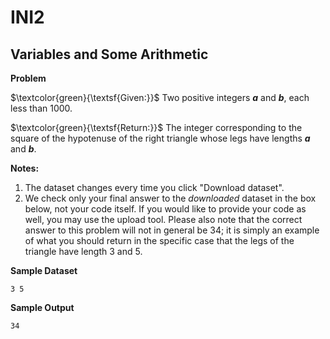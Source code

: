 # INI2

## Variables and Some Arithmetic

**Problem**

$\textcolor{green}{\textsf{Given:}}$ Two positive integers ***a*** and ***b***, each less than 1000.

$\textcolor{green}{\textsf{Return:}}$ The integer corresponding to the square of the hypotenuse of the right triangle whose legs have lengths ***a*** and ***b***.

**Notes:**
1. The dataset changes every time you click "Download dataset".
2. We check only your final answer to the *downloaded* dataset in the box below, not your code itself. If you would like to provide your code as well, you may use the upload tool. Please also note that the correct answer to this problem will not in general be 34; it is simply an example of what you should return in the specific case that the legs of the triangle have length 3 and 5.

**Sample Dataset**

`3 5`

**Sample Output**

`34`
